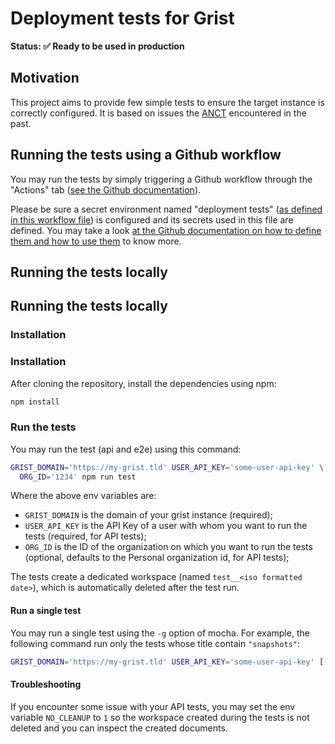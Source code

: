 # Deployment tests for Grist

**Status: ✅ Ready to be used in production**

## Motivation

This project aims to provide few simple tests to ensure the target instance is correctly configured. It is based on issues the [ANCT](https://anct.gouv.fr) encountered in the past.

## Running the tests using a Github workflow

You may run the tests by simply triggering a Github workflow through the "Actions" tab ([see the Github documentation](https://docs.github.com/en/actions/managing-workflow-runs-and-deployments/managing-workflow-runs/manually-running-a-workflow)).

Please be sure a secret environment named "deployment tests" ([as defined in this workflow file](https://github.com/betagouv/grist-utils/blob/bcb819601f2ec4d3b8decaed7c462b9f50f1bc8a/.github/workflows/grist-deployment-tests.yml#L18C18-L18C28)) is configured and its secrets used in this file are defined. You may take a look [at the Github documentation on how to define them and how to use them](https://docs.github.com/en/actions/security-for-github-actions/security-guides/using-secrets-in-github-actions) to know more.

## Running the tests locally
## Running the tests locally

### Installation

### Installation

After cloning the repository, install the dependencies using npm:

```bash
npm install
```

### Run the tests

You may run the test (api and e2e) using this command:

```bash
GRIST_DOMAIN='https://my-grist.tld' USER_API_KEY='some-user-api-key' \
  ORG_ID='1234' npm run test
```

Where the above env variables are:

- `GRIST_DOMAIN` is the domain of your grist instance (required);
- `USER_API_KEY` is the API Key of a user with whom you want to run the tests (required, for API tests);
- `ORG_ID` is the ID of the organization on which you want to run the tests
(optional, defaults to the Personal organization id, for API tests);

The tests create a dedicated workspace (named `test__<iso formatted date>`), which is automatically deleted after the test run.

#### Run a single test

You may run a single test using the `-g` option of mocha. For example, the following 
command run only the tests whose title contain `"snapshots"`:

```bash
GRIST_DOMAIN='https://my-grist.tld' USER_API_KEY='some-user-api-key' [...] npm run test:api -- -g 'snapshots' 
```

#### Troubleshooting

If you encounter some issue with your API tests, you may set the
env variable `NO_CLEANUP` to `1` so the workspace created during the tests is not
deleted and you can inspect the created documents.

